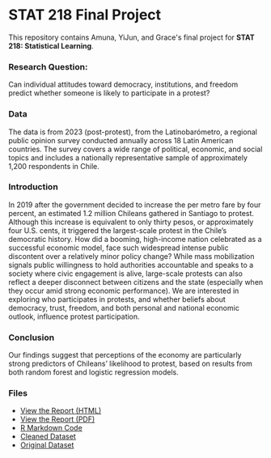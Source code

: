 # STAT 218 Final Project

This repository contains Amuna, YiJun, and Grace's final project for **STAT 218: Statistical Learning**.

### Research Question:
Can individual attitudes toward democracy, institutions, and freedom predict whether someone is likely to participate in a protest?

### Data
The data is from 2023 (post-protest), from the Latinobarómetro, a regional public opinion survey conducted annually across 18 Latin American countries. The survey covers a wide range of political, economic, and social topics and includes a nationally representative sample of approximately 1,200 respondents in Chile.

### Introduction
In 2019 after the government decided to increase the per metro fare by four percent, an estimated 1.2 million Chileans gathered in Santiago to protest. Although this increase is equivalent to only thirty pesos, or approximately four U.S. cents, it triggered the largest-scale protest in the Chile’s democratic history. How did a booming, high-income nation celebrated as a successful economic model, face such widespread intense public discontent over a relatively minor policy change? While mass mobilization signals public willingness to hold authorities accountable and speaks to a society where civic engagement is alive, large-scale protests can also reflect a deeper disconnect
between citizens and the state (especially when they occur amid strong economic performance). We are interested in exploring who participates in protests, and whether beliefs about democracy, trust, freedom, and both personal and national economic outlook, influence protest participation.

### Conclusion
Our findings suggest that perceptions of the economy are particularly strong predictors of Chileans’ likelihood to protest, based on results from both random forest and logistic regression models.

### Files
- [View the Report (HTML)](./finalProject.html)
- [View the Report (PDF)](./finalProject.pdf)
- [R Markdown Code](./finalProject.Rmd)
- [Cleaned Dataset](./stats0218_finaldata.csv)
- [Original Dataset](./2023_renamed.dta) 
